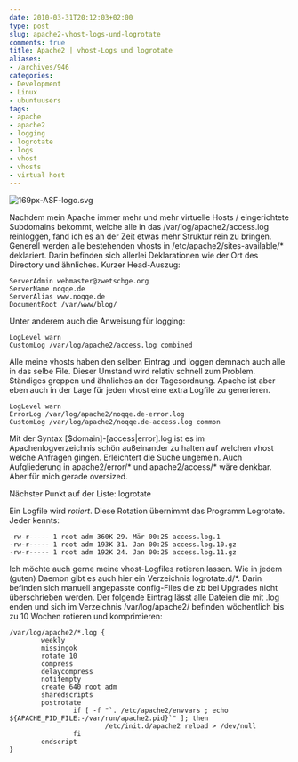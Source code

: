 ```yaml
---
date: 2010-03-31T20:12:03+02:00
type: post
slug: apache2-vhost-logs-und-logrotate
comments: true
title: Apache2 | vhost-Logs und logrotate
aliases:
- /archives/946
categories:
- Development
- Linux
- ubuntuusers
tags:
- apache
- apache2
- logging
- logrotate
- logs
- vhost
- vhosts
- virtual host
---
```


![169px-ASF-logo.svg](/uploads/2010/03/169px-ASF-logo.svg.png)

Nachdem mein Apache immer mehr und mehr virtuelle Hosts / eingerichtete Subdomains bekommt, welche alle in das /var/log/apache2/access.log reinloggen, fand ich es an der Zeit etwas mehr Struktur rein zu bringen. Generell werden alle bestehenden vhosts in /etc/apache2/sites-available/* deklariert.
Darin befinden sich allerlei Deklarationen wie der Ort des Directory und ähnliches. Kurzer Head-Auszug:

```
ServerAdmin webmaster@zwetschge.org
ServerName noqqe.de
ServerAlias www.noqqe.de
DocumentRoot /var/www/blog/
```


Unter anderem auch die Anweisung für logging:

```
LogLevel warn
CustomLog /var/log/apache2/access.log combined
```


Alle meine vhosts haben den selben Eintrag und loggen demnach auch alle in das selbe File. Dieser Umstand wird relativ schnell zum Problem. Ständiges greppen und ähnliches an der Tagesordnung. Apache ist aber eben auch in der Lage für jeden vhost eine extra Logfile zu generieren.

```
LogLevel warn
ErrorLog /var/log/apache2/noqqe.de-error.log
CustomLog /var/log/apache2/noqqe.de-access.log common
```


Mit der Syntax [$domain]-[access|error].log ist es im Apachenlogverzeichnis schön außeinander zu halten auf welchen vhost welche Anfragen gingen. Erleichtert die Suche ungemein. Auch Aufgliederung in apache2/error/* und apache2/access/* wäre denkbar. Aber für mich gerade oversized.

Nächster Punkt auf der Liste: logrotate

Ein Logfile wird _rotiert_. Diese Rotation übernimmt das Programm Logrotate. Jeder kennts:

```
-rw-r----- 1 root adm 360K 29. Mär 00:25 access.log.1
-rw-r----- 1 root adm 193K 31. Jan 00:25 access.log.10.gz
-rw-r----- 1 root adm 192K 24. Jan 00:25 access.log.11.gz
```


Ich möchte auch gerne meine vhost-Logfiles rotieren lassen. Wie in jedem (guten) Daemon gibt es auch hier ein Verzeichnis logrotate.d/*. Darin befinden sich manuell angepasste config-Files die zb bei Upgrades nicht überschrieben werden. Der folgende Eintrag lässt alle Dateien die mit .log enden und sich im Verzeichnis /var/log/apache2/ befinden wöchentlich bis zu 10 Wochen rotieren und komprimieren:



    /var/log/apache2/*.log {
            weekly
            missingok
            rotate 10
            compress
            delaycompress
            notifempty
            create 640 root adm
            sharedscripts
            postrotate
                    if [ -f "`. /etc/apache2/envvars ; echo ${APACHE_PID_FILE:-/var/run/apache2.pid}`" ]; then
                            /etc/init.d/apache2 reload > /dev/null
                    fi
            endscript
    }
